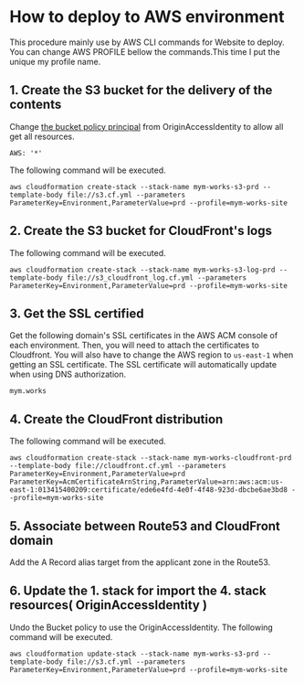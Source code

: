 # How to deploy to AWS environment

This procedure mainly use by AWS CLI commands for Website to deploy.
You can change AWS PROFILE bellow the commands.This time I put the unique my profile name.

## 1. Create the S3 bucket for the delivery of the contents

Change [the bucket policy principal](https://github.com/komayama/mym.works/blob/infra/infra/s3.cf.yml#L58) from OriginAccessIdentity to allow all get all resources.

```
AWS: '*'
```

The following command will be executed.

```
aws cloudformation create-stack --stack-name mym-works-s3-prd --template-body file://s3.cf.yml --parameters ParameterKey=Environment,ParameterValue=prd --profile=mym-works-site
```

## 2. Create the S3 bucket for CloudFront's logs

The following command will be executed.

```
aws cloudformation create-stack --stack-name mym-works-s3-log-prd --template-body file://s3_cloudfront_log.cf.yml --parameters ParameterKey=Environment,ParameterValue=prd --profile=mym-works-site
```

## 3. Get the SSL certified

Get the following domain's SSL certificates in the AWS ACM console of each environment.
Then, you will need to attach the certificates to Cloudfront. You will also have to change the AWS region to `us-east-1` when getting an SSL certificate.
The SSL certificate will automatically update when using DNS authorization.

```
mym.works
```

## 4. Create the CloudFront distribution

The following command will be executed.

```
aws cloudformation create-stack --stack-name mym-works-cloudfront-prd --template-body file://cloudfront.cf.yml --parameters ParameterKey=Environment,ParameterValue=prd ParameterKey=AcmCertificateArnString,ParameterValue=arn:aws:acm:us-east-1:013415400209:certificate/ede6e4fd-4e0f-4f48-923d-dbcbe6ae3bd8 --profile=mym-works-site
```

## 5. Associate between Route53 and CloudFront domain

Add the A Record alias target from the applicant zone in the Route53.

## 6. Update the 1. stack for import the 4. stack resources( OriginAccessIdentity )

Undo the Bucket policy to use the OriginAccessIdentity.
The following command will be executed.

```
aws cloudformation update-stack --stack-name mym-works-s3-prd --template-body file://s3.cf.yml --parameters ParameterKey=Environment,ParameterValue=prd --profile=mym-works-site
```
